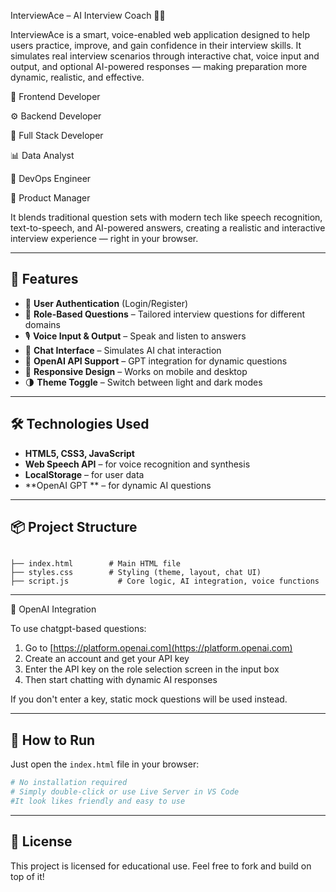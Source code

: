 InterviewAce – AI Interview Coach 🧠💬

InterviewAce is a smart, voice-enabled web application designed to help users practice, improve, and gain confidence in their interview skills. It simulates real interview scenarios through interactive chat, voice input and output, and optional AI-powered responses — making preparation more dynamic, realistic, and effective.

🎨 Frontend Developer

⚙️ Backend Developer

🔗 Full Stack Developer

📊 Data Analyst

🧪 DevOps Engineer

🧭 Product Manager

It blends traditional question sets with modern tech like speech recognition, text-to-speech, and AI-powered answers, creating a realistic and interactive interview experience — right in your browser.

---

## 🚀 Features

- 🔐 **User Authentication** (Login/Register)
- 🧩 **Role-Based Questions** – Tailored interview questions for different domains
- 🎙️ **Voice Input & Output** – Speak and listen to answers
- 💬 **Chat Interface** – Simulates AI chat interaction
- 🧠 **OpenAI API Support** – GPT integration for dynamic questions 
- 🎨 **Responsive Design** – Works on mobile and desktop
- 🌗 **Theme Toggle** – Switch between light and dark modes

---

## 🛠️ Technologies Used

- **HTML5, CSS3, JavaScript**
- **Web Speech API** – for voice recognition and synthesis
- **LocalStorage** – for user data
- **OpenAI GPT ** – for dynamic AI questions 

---

## 📦 Project Structure

```

├── index.html        # Main HTML file
├── styles.css        # Styling (theme, layout, chat UI)
├── script.js           # Core logic, AI integration, voice functions

````

---

🤖 OpenAI Integration

To use chatgpt-based questions:

1. Go to [https://platform.openai.com](https://platform.openai.com)
2. Create an account and get your API key
3. Enter the API key on the role selection screen in the input box
4. Then start chatting with dynamic AI responses

If you don't enter a key, static mock questions will be used instead.

---

## 🧪 How to Run

Just open the `index.html` file in your browser:

```bash
# No installation required
# Simply double-click or use Live Server in VS Code
#It look likes friendly and easy to use
```

---

## 📄 License

This project is licensed for educational use.
Feel free to fork and build on top of it!

